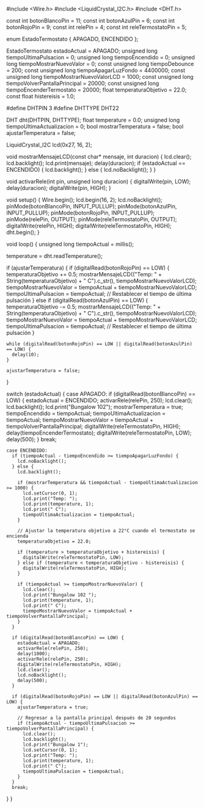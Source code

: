 #include <Wire.h>
#include <LiquidCrystal_I2C.h>
#include <DHT.h>

const int botonBlancoPin = 11;
const int botonAzulPin = 6;
const int botonRojoPin = 9;
const int relePin = 4;
const int releTermostatoPin = 5;

enum EstadoTermostato {
  APAGADO,
  ENCENDIDO
};

EstadoTermostato estadoActual = APAGADO;
unsigned long tiempoUltimaPulsacion = 0;
unsigned long tiempoEncendido = 0;
unsigned long tiempoMostrarNuevoValor = 0;
const unsigned long tiempoDebounce = 200;
const unsigned long tiempoApagarLuzFondo = 4400000;
const unsigned long tiempoMostrarNuevoValorLCD = 1000;
const unsigned long tiempoVolverPantallaPrincipal = 20000;
const unsigned long tiempoEncenderTermostato = 20000;
float temperaturaObjetivo = 22.0;
const float histereisis = 1.0;

#define DHTPIN 3
#define DHTTYPE DHT22

DHT dht(DHTPIN, DHTTYPE);
float temperature = 0.0;
unsigned long tiempoUltimaActualizacion = 0;
bool mostrarTemperatura = false;
bool ajustarTemperatura = false;

LiquidCrystal_I2C lcd(0x27, 16, 2);

void mostrarMensajeLCD(const char* mensaje, int duracion) {
  lcd.clear();
  lcd.backlight();
  lcd.print(mensaje);
  delay(duracion);
  if (estadoActual == ENCENDIDO) {
    lcd.backlight();
  } else {
    lcd.noBacklight();
  }
}

void activarRele(int pin, unsigned long duracion) {
  digitalWrite(pin, LOW);
  delay(duracion);
  digitalWrite(pin, HIGH);
}

void setup() {
  Wire.begin();
  lcd.begin(16, 2);
  lcd.noBacklight();
  pinMode(botonBlancoPin, INPUT_PULLUP);
  pinMode(botonAzulPin, INPUT_PULLUP);
  pinMode(botonRojoPin, INPUT_PULLUP);
  pinMode(relePin, OUTPUT);
  pinMode(releTermostatoPin, OUTPUT);
  digitalWrite(relePin, HIGH);
  digitalWrite(releTermostatoPin, HIGH);
  dht.begin();
}

void loop() {
  unsigned long tiempoActual = millis();

  temperature = dht.readTemperature();

  if (ajustarTemperatura) {
    if (digitalRead(botonRojoPin) == LOW) {
      temperaturaObjetivo += 0.5;
      mostrarMensajeLCD(("Temp: " + String(temperaturaObjetivo) + " C").c_str(), tiempoMostrarNuevoValorLCD);
      tiempoMostrarNuevoValor = tiempoActual + tiempoMostrarNuevoValorLCD;
      tiempoUltimaPulsacion = tiempoActual; // Restablecer el tiempo de última pulsación
    } else if (digitalRead(botonAzulPin) == LOW) {
      temperaturaObjetivo -= 0.5;
      mostrarMensajeLCD(("Temp: " + String(temperaturaObjetivo) + " C").c_str(), tiempoMostrarNuevoValorLCD);
      tiempoMostrarNuevoValor = tiempoActual + tiempoMostrarNuevoValorLCD;
      tiempoUltimaPulsacion = tiempoActual; // Restablecer el tiempo de última pulsación
    }

    while (digitalRead(botonRojoPin) == LOW || digitalRead(botonAzulPin) == LOW) {
      delay(10);
    }

    ajustarTemperatura = false;
  }

  switch (estadoActual) {
    case APAGADO:
      if (digitalRead(botonBlancoPin) == LOW) {
        estadoActual = ENCENDIDO;
        activarRele(relePin, 250);
        lcd.clear();
        lcd.backlight();
        lcd.print("Bungalow 102");
        mostrarTemperatura = true;
        tiempoEncendido = tiempoActual;
        tiempoUltimaActualizacion = tiempoActual;
        tiempoMostrarNuevoValor = tiempoActual + tiempoVolverPantallaPrincipal;
        digitalWrite(releTermostatoPin, HIGH);
        delay(tiempoEncenderTermostato);
        digitalWrite(releTermostatoPin, LOW);
        delay(500);
      }
      break;

    case ENCENDIDO:
      if (tiempoActual - tiempoEncendido >= tiempoApagarLuzFondo) {
        lcd.noBacklight();
      } else {
        lcd.backlight();

        if (mostrarTemperatura && tiempoActual - tiempoUltimaActualizacion >= 1000) {
          lcd.setCursor(0, 1);
          lcd.print("Temp: ");
          lcd.print(temperature, 1);
          lcd.print(" C");
          tiempoUltimaActualizacion = tiempoActual;
        }

        // Ajustar la temperatura objetivo a 22°C cuando el termostato se encienda
        temperaturaObjetivo = 22.0;

        if (temperature > temperaturaObjetivo + histereisis) {
          digitalWrite(releTermostatoPin, LOW);
        } else if (temperature < temperaturaObjetivo - histereisis) {
          digitalWrite(releTermostatoPin, HIGH);
        }

        if (tiempoActual >= tiempoMostrarNuevoValor) {
          lcd.clear();
          lcd.print("Bungalow 102 ");
          lcd.print(temperature, 1);
          lcd.print(" C");
          tiempoMostrarNuevoValor = tiempoActual + tiempoVolverPantallaPrincipal;
        }
      }

      if (digitalRead(botonBlancoPin) == LOW) {
        estadoActual = APAGADO;
        activarRele(relePin, 250);
        delay(1000);
        activarRele(relePin, 250);
        digitalWrite(releTermostatoPin, HIGH);
        lcd.clear();
        lcd.noBacklight();
        delay(500);
      }

      if (digitalRead(botonRojoPin) == LOW || digitalRead(botonAzulPin) == LOW) {
        ajustarTemperatura = true;

        // Regresar a la pantalla principal después de 20 segundos
        if (tiempoActual - tiempoUltimaPulsacion >= tiempoVolverPantallaPrincipal) {
          lcd.clear();
          lcd.backlight();
          lcd.print("Bungalow 1");
          lcd.setCursor(0, 1);
          lcd.print("Temp: ");
          lcd.print(temperature, 1);
          lcd.print(" C");
          tiempoUltimaPulsacion = tiempoActual;
        }
      }
      break;
  }
}

